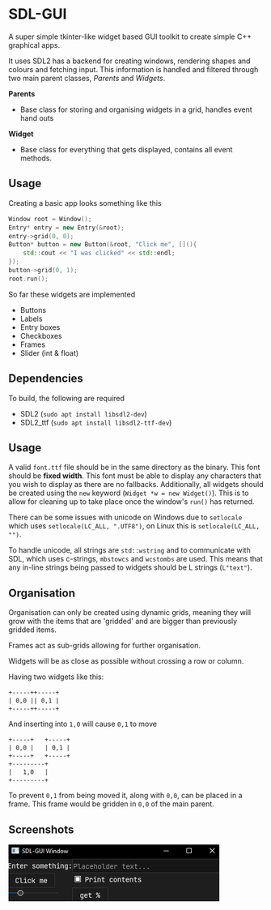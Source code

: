 # SDL-GUI

A super simple tkinter-like widget based GUI toolkit to create simple C++ graphical apps.

It uses SDL2 has a backend for creating windows, rendering shapes and colours and fetching input. This information is handled and filtered through two main parent classes, *Parents* and *Widgets*.

**Parents**

- Base class for storing and organising widgets in a grid, handles event hand outs

**Widget**

- Base class for everything that gets displayed, contains all event methods.

## Usage

Creating a basic app looks something like this

```c++
Window root = Window();
Entry* entry = new Entry(&root);
entry->grid(0, 0);
Button* button = new Button(&root, "Click me", [](){
	std::cout << "I was clicked" << std::endl;
});
button->grid(0, 1);
root.run();
```

So far these widgets are implemented

- Buttons
- Labels
- Entry boxes
- Checkboxes
- Frames
- Slider (int & float)

## Dependencies

To build, the following are required

- SDL2 (`sudo apt install libsdl2-dev`)
- SDL2_ttf (`sudo apt install libsdl2-ttf-dev`)

## Usage

A valid `font.ttf` file should be in the same directory as the binary. This font should be **fixed width**. This font must be able to display any characters that you wish to display as there are no fallbacks.
Additionally, all widgets should be created using the `new` keyword (`Widget *w = new Widget()`). This is to allow for cleaning up to take place once the window's `run()` has returned.

There can be some issues with unicode on Windows due to `setlocale` which uses `setlocale(LC_ALL, ".UTF8")`, on Linux this is `setlocale(LC_ALL, "")`.

To handle unicode, all strings are `std::wstring` and to communicate with SDL, which uses c-strings, `mbstowcs` and `wcstombs` are used. This means that any in-line strings being passed to widgets should be L strings (`L"text"`).

## Organisation

Organisation can only be created using dynamic grids, meaning they will grow with the items that are 'gridded' and are bigger than previously gridded items.

Frames act as sub-grids allowing for further organisation.

Widgets will be as close as possible without crossing a row or column.

Having two widgets like this:
```
+-----++-----+
| 0,0 || 0,1 |
+-----++-----+
```

And inserting into `1,0` will cause `0,1` to move

```
+-----+   +-----+
| 0,0 |   | 0,1 |
+-----+   +-----+
+---------+
|   1,0   |
+---------+
```

To prevent `0,1` from being moved it, along with `0,0`, can be placed in a frame. This frame would be gridden in `0,0` of the main parent.

## Screenshots

![](./screenshot.png)
